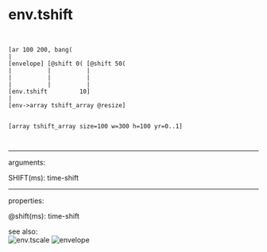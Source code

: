 # env.tshift

```


[ar 100 200, bang(
|
[envelope] [@shift 0( [@shift 50(
|          |          |
|          |          |
|          |          |
[env.tshift         10]
|
[env->array tshift_array @resize]


[array tshift_array size=100 w=300 h=100 yr=0..1]

            
```
---
arguments:

SHIFT(ms): time-shift<br>

---
properties:

@shift(ms): 
            time-shift<br>

see also:<br>
![env.tscale]("img/object_env.tscale.png")
![envelope]("img/object_envelope.png")
